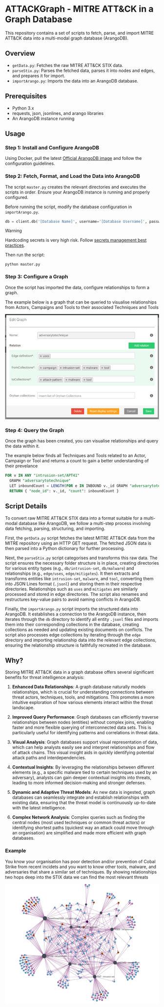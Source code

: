 # ATTACKGraph - MITRE ATT&CK in a Graph Database 

This repository contains a set of scripts to fetch, parse, and import MITRE ATT&CK data into a multi-modal graph database (ArangoDB).

## Overview
- `getData.py`: Fetches the raw MITRE ATT&CK STIX data.
- `parseStix.py`: Parses the fetched data, parses it into nodes and edges, and prepares it for import.
- `importArango.py`: Imports the data into an ArangoDB database.

## Prerequisites

- Python 3.x
- requests, json, jsonlines, and arango libraries
- An ArangoDB instance running

## Usage

### Step 1: Install and Configure ArangoDB
Using Docker, pull the latest [Official ArangoDB image](https://hub.docker.com/_/arangodb) and follow the configuration guidelines.

### Step 2: Fetch, Format, and Load the Data into ArangoDB
The script `master.py` creates the relevant directories and executes the scripts in order. Ensure your ArangoDB instance is running and properly configured.

Before running the script, modify the database configuration in `importArango.py`. 

```python
db = client.db('[Database Name]', username='[Database Username]', password='[Database Password]')
```
> [!WARNING]
> Hardcoding secrets is very high risk. Follow [secrets management best practices](https://cheatsheetseries.owasp.org/cheatsheets/Secrets_Management_Cheat_Sheet.html).

Then run the script:
```
python master.py
```
### Step 3: Configure a Graph
Once the script has imported the data, configure relationships to form a graph. 

The example below is a graph that can be queried to visualise relationships from Actors, Campaigns and Tools to their associated Techniques and Tools

![Screenshot of a graph settings](/assets/graphsettings.png)

### Step 4: Query the Graph
Once the graph has been created, you can visualise relationships and query the data within it. 

The example below finds all Techniques and Tools related to an Actor, Campaign or Tool and returns a count to gain a better understanding of their prevelance
```sql
FOR v IN ANY "intrusion-set/APT41" 
  GRAPH "adversarytotechnique" 
  LET inboundCount = LENGTH(FOR e IN INBOUND v._id GRAPH "adversarytotechnique" RETURN e) 
  RETURN { "node_id": v._id, "count": inboundCount }
```
## Script Details

To convert raw MITRE ATT&CK STIX data into a format suitable for a multi-modal database like ArangoDB, we follow a multi-step process involving data fetching, parsing, structuring, and importing.

First, the `getData.py` script fetches the latest MITRE ATT&CK data from the MITRE repository using an HTTP GET request. The fetched JSON data is then parsed into a Python dictionary for further processing.

Next, the `parseStix.py` script categorises and transforms this raw data. The script ensures the necessary folder structure is in place, creating directories for various entity types (e.g., `db/intrusion-set`, `db/malware`) and relationships (e.g., `edge/uses`, `edge/mitigates`). It then extracts and transforms entities like `intrusion-set`, `malware`, and `tool`, converting them into JSON Lines format (`.jsonl`) and storing them in their respective directories. Relationships such as `uses` and `mitigates` are similarly processed and stored in edge directories. The script also renames and restructures key-value pairs to avoid naming conflicts in ArangoDB.

Finally, the `importArango.py` script imports the structured data into ArangoDB. It establishes a connection to the ArangoDB instance, then iterates through the `db` directory to identify all entity `.jsonl` files and imports them into their corresponding collections in the database, creating collections as needed and updating existing documents on conflicts. The script also processes edge collections by iterating through the `edge` directory and importing relationship data into the relevant edge collections, ensuring the relationship structure is faithfully recreated in the database.

## Why?

Storing MITRE ATT&CK data in a graph database offers several significant benefits for threat intelligence analysis:

1. **Enhanced Data Relationships**: A graph database naturally models relationships, which is crucial for understanding connections between threat actors, techniques, tools, and mitigations. This promotes a more intuitive exploration of how various elements interact within the threat landscape.

2. **Improved Query Performance**: Graph databases can efficiently traverse relationships between nodes (entities) without complex joins, enabling faster and more flexible querying of interconnected data sets. This is particularly useful for identifying patterns and correlations in threat data.

3. **Visual Analysis**: Graph databases support visual representation of data, which can help analysts easily see and interpret relationships and flow of attack chains. This visual insight aids in quickly identifying potential attack paths and interdependencies.

4. **Contextual Insights**: By leveraging the relationships between different elements (e.g., a specific malware tied to certain techniques used by an adversary), analysts can gain deeper contextual insights into threats, leading to more informed decision-making and stronger defenses.

5. **Dynamic and Adaptive Threat Models**: As new data is ingested, graph databases can seamlessly integrate and establish relationships with existing data, ensuring that the threat model is continuously up-to-date with the latest intelligence.

6. **Complex Network Analysis**: Complex queries such as finding the central nodes (most used techniques or common threat actors) or identifying shortest paths (quickest way an attack could move through an organisation) are simplified and made more efficient with graph databases.

### Example

You know your organisation has poor detection and/or prevention of Cobal Strike from recent incidets and you want to know other tools, malware, and adversaries that share a similar set of techniques. By showing relationships two hops deep into the STIX data we can find the most relevant threats

![Screenshot of a two hop deep query in a MITRE ATT&CK graph using the source as Cobal Strike](/assets/cobalstriketwohop.png)

